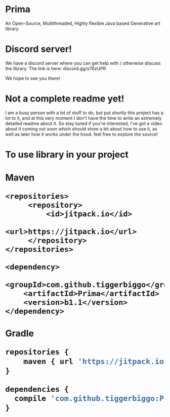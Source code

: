 # Prima
An Open-Source, Multithreaded, Highly flexible Java based Generative art library

# Discord server!

We have a discord server where you can get help with / otherwise discuss the library. The link is here: discord.gg/s76zUPR

We hope to see you there!

# Not a complete readme yet!

I am a busy person with a lot of stuff to do, but put shortly this project has a lot to it, and at this very moment I don't have the time to write an extremely detailed readme about it. So stay tuned if you're interested, i've got a video about it coming out soon which should show a bit about how to use it, as well as later how it works under the hood. feel free to explore the source!

# To use library in your project
<h1>Maven</>

```
<repositories>
     <repository>
         <id>jitpack.io</id>
         <url>https://jitpack.io</url>
     </repository>
</repositories>
```
```
<dependency>
    <groupId>com.github.tiggerbiggo</groupId>
    <artifactId>Prima</artifactId>
    <version>b1.1</version>
</dependency>
```
<h1>Gradle</>

```javascript
repositories {
    maven { url 'https://jitpack.io' }
}
```

```javascript
dependencies {
  compile 'com.github.tiggerbiggo:Prima:b1.1'
}
```

